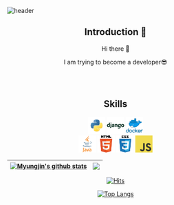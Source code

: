 
<!-- 헤더 -->
![header](https://capsule-render.vercel.app/api?type=slice&color=auto&height=200&section=header&text=Hello&desc=I'm%20myungjinma&fontSize=60&rotate=14&fontAlignY=25&fontAlign=75&descAlignY=43&descAlign=80&&animation=twinkling)

<!--소개-->
<div align=center>
  
## Introduction :raised_hands:
Hi there 👋
  
I am trying to become a developer😎

<br/><br/>

 <!--기술스택-->
## Skills
<code><img height="40" alt="python" src="https://raw.githubusercontent.com/github/explore/80688e429a7d4ef2fca1e82350fe8e3517d3494d/topics/python/python.png"></code>
<code><img height="40" alt="django" src="https://raw.githubusercontent.com/github/explore/80688e429a7d4ef2fca1e82350fe8e3517d3494d/topics/django/django.png"></code>
<code><img height="40" alt="docker" src="https://raw.githubusercontent.com/github/explore/80688e429a7d4ef2fca1e82350fe8e3517d3494d/topics/docker/docker.png"></code>   
<code><img height="40" alt="java" src="https://raw.githubusercontent.com/github/explore/80688e429a7d4ef2fca1e82350fe8e3517d3494d/topics/java/java.png"></code>
<code><img height="40" alt="html" src="https://raw.githubusercontent.com/github/explore/80688e429a7d4ef2fca1e82350fe8e3517d3494d/topics/html/html.png"></code>
<code><img height="40" alt="css" src="https://raw.githubusercontent.com/github/explore/80688e429a7d4ef2fca1e82350fe8e3517d3494d/topics/css/css.png"></code>
<code><img height="40" alt="javascript" src="https://raw.githubusercontent.com/github/explore/80688e429a7d4ef2fca1e82350fe8e3517d3494d/topics/javascript/javascript.png"></code>



| <a href="https://github.com/myungjinma/github-readme-stats"><img align="center" src="https://github-readme-stats.vercel.app/api?username=myungjinma&show_icons=true&include_all_commits=true&theme=buefy&hide_border=true" alt="Myungjin's github stats" /></a> | <a href="https://github.com/myungjinma/github-readme-stats"><img align="center" src="https://github-readme-stats.vercel.app/api/top-langs/?username=myungjinma&layout=compact&theme=buefy&hide_border=true" /></a> |
| ------------- | ------------- |
  
  
  
  
  
  
  
  
[![Hits](https://hits.seeyoufarm.com/api/count/incr/badge.svg?url=https%3A%2F%2Fgithub.com%2Fmyungjinma%2F&count_bg=%2379C83D&title_bg=%23555555&icon=&icon_color=%23E7E7E7&title=hits&edge_flat=false)](https://hits.seeyoufarm.com)

[![Top Langs](https://github-readme-stats.vercel.app/api/top-langs/?username=myungjinma&langs_count=8)](https://github.com/myungjinma/github-readme-stats)

  
</div>
